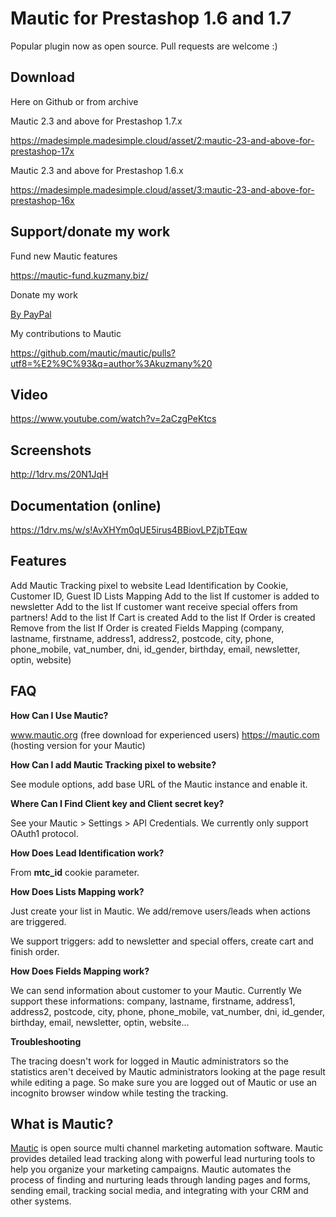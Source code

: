 Mautic for Prestashop 1.6 and 1.7
=====================
Popular plugin now as open source. 
Pull requests are welcome :)

Download
-----
Here on Github or from archive

Mautic 2.3 and above for Prestashop 1.7.x

https://madesimple.madesimple.cloud/asset/2:mautic-23-and-above-for-prestashop-17x

Mautic 2.3 and above for Prestashop 1.6.x

https://madesimple.madesimple.cloud/asset/3:mautic-23-and-above-for-prestashop-16x

Support/donate my work
-----

Fund new Mautic features

https://mautic-fund.kuzmany.biz/

Donate my work

[By PayPal](https://www.paypal.com/cgi-bin/webscr?cmd=_donations&business=MRQZT5MB8DJLC&lc=SK&item_name=Zdeno%20Kuzmany%20%2f%20Mautic%20contributor&currency_code=EUR&bn=PP%2dDonationsBF%3abtn_donate_SM%2egif%3aNonHosted)

My contributions to Mautic

https://github.com/mautic/mautic/pulls?utf8=%E2%9C%93&q=author%3Akuzmany%20

Video
-----

https://www.youtube.com/watch?v=2aCzgPeKtcs 

Screenshots
-----------

http://1drv.ms/20N1JqH

Documentation (online)
----------------------

https://1drv.ms/w/s!AvXHYm0qUE5irus4BBiovLPZjbTEqw

Features
--------

Add Mautic Tracking pixel to website
Lead Identification by Cookie, Customer ID, Guest ID
Lists Mapping
Add to the list If customer is added to newsletter
Add to the list If customer want receive special offers from partners!
Add to the list If Cart is created
Add to the list If Order is created
Remove from the list If Order is created
Fields Mapping (company, lastname, firstname, address1, address2, postcode, city, phone, phone_mobile, vat_number, dni, id_gender, birthday, email, newsletter, optin, website)


FAQ
---

**How Can I Use Mautic?**

www.mautic.org (free download for experienced users)
https://mautic.com (hosting version for your Mautic)


**How Can I add Mautic Tracking pixel to website?**

See module options, add base URL of the Mautic instance and enable it.

**Where Can I Find Client key and Client secret key?**

See your Mautic > Settings > API Credentials. 
We currently only support OAuth1 protocol.

**How Does Lead Identification work?**

From **mtc_id** cookie parameter.

**How Does Lists Mapping work?**

Just create your list in Mautic. We add/remove users/leads when actions are triggered.

We support triggers: add to newsletter and special offers, create cart and finish order.

**How Does Fields Mapping work?**

We can send information about customer to your Mautic. Currently We support these informations: company, lastname, firstname, address1, address2, postcode, city, phone, phone_mobile, vat_number, dni, id_gender, birthday, email, newsletter, optin, website…

**Troubleshooting**

The tracing doesn't work for logged in Mautic administrators so the statistics aren't deceived by Mautic administrators looking at the page result while editing a page. So make sure you are logged out of Mautic or use an incognito browser window while testing the tracking.

What  is Mautic?
------------------------

[Mautic](https://www.mautic.org/) is open source multi channel marketing automation software. Mautic provides detailed lead tracking along with powerful lead nurturing tools to help you organize your marketing campaigns. Mautic automates the process of finding and nurturing leads through landing pages and forms, sending email, tracking social media, and integrating with your CRM and other systems.
